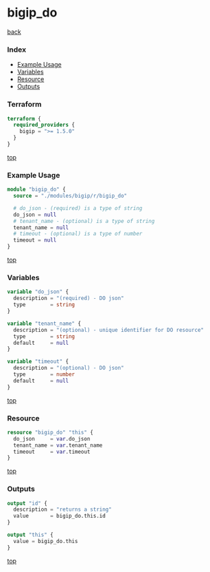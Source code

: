 # bigip_do

[back](../bigip.md)

### Index

- [Example Usage](#example-usage)
- [Variables](#variables)
- [Resource](#resource)
- [Outputs](#outputs)

### Terraform

```terraform
terraform {
  required_providers {
    bigip = ">= 1.5.0"
  }
}
```

[top](#index)

### Example Usage

```terraform
module "bigip_do" {
  source = "./modules/bigip/r/bigip_do"

  # do_json - (required) is a type of string
  do_json = null
  # tenant_name - (optional) is a type of string
  tenant_name = null
  # timeout - (optional) is a type of number
  timeout = null
}
```

[top](#index)

### Variables

```terraform
variable "do_json" {
  description = "(required) - DO json"
  type        = string
}

variable "tenant_name" {
  description = "(optional) - unique identifier for DO resource"
  type        = string
  default     = null
}

variable "timeout" {
  description = "(optional) - DO json"
  type        = number
  default     = null
}
```

[top](#index)

### Resource

```terraform
resource "bigip_do" "this" {
  do_json     = var.do_json
  tenant_name = var.tenant_name
  timeout     = var.timeout
}
```

[top](#index)

### Outputs

```terraform
output "id" {
  description = "returns a string"
  value       = bigip_do.this.id
}

output "this" {
  value = bigip_do.this
}
```

[top](#index)